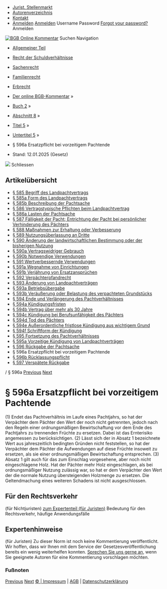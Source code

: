   * [Jurist. Stellenmarkt](https://bgb.kommentar.de/Buch-2/Abschnitt-8/Titel-5/Untertitel-5/</job-board> "Jurist. Stellenmarkt")
  * [Autorenverzeichnis](https://bgb.kommentar.de/Buch-2/Abschnitt-8/Titel-5/Untertitel-5/</Autorenverzeichnis> "Autorenverzeichnis")
  * [Kontakt](https://bgb.kommentar.de/Buch-2/Abschnitt-8/Titel-5/Untertitel-5/</Kontakt>)
  * [Anmelden](https://bgb.kommentar.de/Buch-2/Abschnitt-8/Titel-5/Untertitel-5/<#login> "show login form") [Anmelden](https://bgb.kommentar.de/Buch-2/Abschnitt-8/Titel-5/Untertitel-5/<#> "hide login form") Username Password
[Forgot your password?](https://bgb.kommentar.de/Buch-2/Abschnitt-8/Titel-5/Untertitel-5/</user/forgotpassword>) Anmelden 


[![BGB Online Kommentar](https://bgb.kommentar.de/extension/bgb/design/bgb/images/logo.png)](https://bgb.kommentar.de/Buch-2/Abschnitt-8/Titel-5/Untertitel-5/</> "BGB Online Kommentar")
Suchen
Navigation
  * [Allgemeiner Teil](https://bgb.kommentar.de/Buch-2/Abschnitt-8/Titel-5/Untertitel-5/</Buch-1>)
  * [Recht der Schuldverhältnisse](https://bgb.kommentar.de/Buch-2/Abschnitt-8/Titel-5/Untertitel-5/</Buch-2>)
  * [Sachenrecht](https://bgb.kommentar.de/Buch-2/Abschnitt-8/Titel-5/Untertitel-5/</Buch-3>)
  * [Familienrecht](https://bgb.kommentar.de/Buch-2/Abschnitt-8/Titel-5/Untertitel-5/</Buch-4>)
  * [Erbrecht](https://bgb.kommentar.de/Buch-2/Abschnitt-8/Titel-5/Untertitel-5/</Buch-5>)


  * [Der online BGB-Kommentar](https://bgb.kommentar.de/Buch-2/Abschnitt-8/Titel-5/Untertitel-5/</>) »
  * [Buch 2](https://bgb.kommentar.de/Buch-2/Abschnitt-8/Titel-5/Untertitel-5/</Buch-2>) »
  * [Abschnitt 8](https://bgb.kommentar.de/Buch-2/Abschnitt-8/Titel-5/Untertitel-5/</Buch-2/Abschnitt-8>) »
  * [Titel 5](https://bgb.kommentar.de/Buch-2/Abschnitt-8/Titel-5/Untertitel-5/</Buch-2/Abschnitt-8/Titel-5>) »
  * [Untertitel 5](https://bgb.kommentar.de/Buch-2/Abschnitt-8/Titel-5/Untertitel-5/</Buch-2/Abschnitt-8/Titel-5/Untertitel-5>) »
  * § 596a Ersatzpflicht bei vorzeitigem Pachtende 
  * Stand: 12.01.2025 (Gesetz) 


![](https://vg01.met.vgwort.de/na/1c9909529ead4f509072c06d9081a7d5)
Schliessen 
## Artikelübersicht
  * [ § 585 Begriff des Landpachtvertrags ](https://bgb.kommentar.de/Buch-2/Abschnitt-8/Titel-5/Untertitel-5/</Buch-2/Abschnitt-8/Titel-5/Untertitel-5/Begriff-des-Landpachtvertrags>)
  * [ § 585a Form des Landpachtvertrags ](https://bgb.kommentar.de/Buch-2/Abschnitt-8/Titel-5/Untertitel-5/</Buch-2/Abschnitt-8/Titel-5/Untertitel-5/Form-des-Landpachtvertrags>)
  * [ § 585b Beschreibung der Pachtsache ](https://bgb.kommentar.de/Buch-2/Abschnitt-8/Titel-5/Untertitel-5/</Buch-2/Abschnitt-8/Titel-5/Untertitel-5/Beschreibung-der-Pachtsache>)
  * [ § 586 Vertragstypische Pflichten beim Landpachtvertrag ](https://bgb.kommentar.de/Buch-2/Abschnitt-8/Titel-5/Untertitel-5/</Buch-2/Abschnitt-8/Titel-5/Untertitel-5/Vertragstypische-Pflichten-beim-Landpachtvertrag>)
  * [ § 586a Lasten der Pachtsache ](https://bgb.kommentar.de/Buch-2/Abschnitt-8/Titel-5/Untertitel-5/</Buch-2/Abschnitt-8/Titel-5/Untertitel-5/Lasten-der-Pachtsache>)
  * [ § 587 Fälligkeit der Pacht; Entrichtung der Pacht bei persönlicher Verhinderung des Pächters ](https://bgb.kommentar.de/Buch-2/Abschnitt-8/Titel-5/Untertitel-5/</Buch-2/Abschnitt-8/Titel-5/Untertitel-5/Faelligkeit-der-Pacht-Entrichtung-der-Pacht-bei-persoenlicher-Verhinderung-des-Paechters>)
  * [ § 588 Maßnahmen zur Erhaltung oder Verbesserung ](https://bgb.kommentar.de/Buch-2/Abschnitt-8/Titel-5/Untertitel-5/</Buch-2/Abschnitt-8/Titel-5/Untertitel-5/Massnahmen-zur-Erhaltung-oder-Verbesserung>)
  * [ § 589 Nutzungsüberlassung an Dritte ](https://bgb.kommentar.de/Buch-2/Abschnitt-8/Titel-5/Untertitel-5/</Buch-2/Abschnitt-8/Titel-5/Untertitel-5/Nutzungsueberlassung-an-Dritte>)
  * [ § 590 Änderung der landwirtschaftlichen Bestimmung oder der bisherigen Nutzung ](https://bgb.kommentar.de/Buch-2/Abschnitt-8/Titel-5/Untertitel-5/</Buch-2/Abschnitt-8/Titel-5/Untertitel-5/Aenderung-der-landwirtschaftlichen-Bestimmung-oder-der-bisherigen-Nutzung>)
  * [ § 590a Vertragswidriger Gebrauch ](https://bgb.kommentar.de/Buch-2/Abschnitt-8/Titel-5/Untertitel-5/</Buch-2/Abschnitt-8/Titel-5/Untertitel-5/Vertragswidriger-Gebrauch>)
  * [ § 590b Notwendige Verwendungen ](https://bgb.kommentar.de/Buch-2/Abschnitt-8/Titel-5/Untertitel-5/</Buch-2/Abschnitt-8/Titel-5/Untertitel-5/Notwendige-Verwendungen>)
  * [ § 591 Wertverbessernde Verwendungen ](https://bgb.kommentar.de/Buch-2/Abschnitt-8/Titel-5/Untertitel-5/</Buch-2/Abschnitt-8/Titel-5/Untertitel-5/Wertverbessernde-Verwendungen>)
  * [ § 591a Wegnahme von Einrichtungen ](https://bgb.kommentar.de/Buch-2/Abschnitt-8/Titel-5/Untertitel-5/</Buch-2/Abschnitt-8/Titel-5/Untertitel-5/Wegnahme-von-Einrichtungen>)
  * [ § 591b Verjährung von Ersatzansprüchen ](https://bgb.kommentar.de/Buch-2/Abschnitt-8/Titel-5/Untertitel-5/</Buch-2/Abschnitt-8/Titel-5/Untertitel-5/Verjaehrung-von-Ersatzanspruechen>)
  * [ § 592 Verpächterpfandrecht ](https://bgb.kommentar.de/Buch-2/Abschnitt-8/Titel-5/Untertitel-5/</Buch-2/Abschnitt-8/Titel-5/Untertitel-5/Verpaechterpfandrecht>)
  * [ § 593 Änderung von Landpachtverträgen ](https://bgb.kommentar.de/Buch-2/Abschnitt-8/Titel-5/Untertitel-5/</Buch-2/Abschnitt-8/Titel-5/Untertitel-5/Aenderung-von-Landpachtvertraegen>)
  * [ § 593a Betriebsübergabe ](https://bgb.kommentar.de/Buch-2/Abschnitt-8/Titel-5/Untertitel-5/</Buch-2/Abschnitt-8/Titel-5/Untertitel-5/Betriebsuebergabe>)
  * [ § 593b Veräußerung oder Belastung des verpachteten Grundstücks ](https://bgb.kommentar.de/Buch-2/Abschnitt-8/Titel-5/Untertitel-5/</Buch-2/Abschnitt-8/Titel-5/Untertitel-5/Veraeusserung-oder-Belastung-des-verpachteten-Grundstuecks>)
  * [ § 594 Ende und Verlängerung des Pachtverhältnisses ](https://bgb.kommentar.de/Buch-2/Abschnitt-8/Titel-5/Untertitel-5/</Buch-2/Abschnitt-8/Titel-5/Untertitel-5/Ende-und-Verlaengerung-des-Pachtverhaeltnisses>)
  * [ § 594a Kündigungsfristen ](https://bgb.kommentar.de/Buch-2/Abschnitt-8/Titel-5/Untertitel-5/</Buch-2/Abschnitt-8/Titel-5/Untertitel-5/Kuendigungsfristen>)
  * [ § 594b Vertrag über mehr als 30 Jahre ](https://bgb.kommentar.de/Buch-2/Abschnitt-8/Titel-5/Untertitel-5/</Buch-2/Abschnitt-8/Titel-5/Untertitel-5/Vertrag-ueber-mehr-als-30-Jahre>)
  * [ § 594c Kündigung bei Berufsunfähigkeit des Pächters ](https://bgb.kommentar.de/Buch-2/Abschnitt-8/Titel-5/Untertitel-5/</Buch-2/Abschnitt-8/Titel-5/Untertitel-5/Kuendigung-bei-Berufsunfaehigkeit-des-Paechters>)
  * [ § 594d Tod des Pächters ](https://bgb.kommentar.de/Buch-2/Abschnitt-8/Titel-5/Untertitel-5/</Buch-2/Abschnitt-8/Titel-5/Untertitel-5/Tod-des-Paechters>)
  * [ § 594e Außerordentliche fristlose Kündigung aus wichtigem Grund ](https://bgb.kommentar.de/Buch-2/Abschnitt-8/Titel-5/Untertitel-5/</Buch-2/Abschnitt-8/Titel-5/Untertitel-5/Ausserordentliche-fristlose-Kuendigung-aus-wichtigem-Grund>)
  * [ § 594f Schriftform der Kündigung ](https://bgb.kommentar.de/Buch-2/Abschnitt-8/Titel-5/Untertitel-5/</Buch-2/Abschnitt-8/Titel-5/Untertitel-5/Schriftform-der-Kuendigung>)
  * [ § 595 Fortsetzung des Pachtverhältnisses ](https://bgb.kommentar.de/Buch-2/Abschnitt-8/Titel-5/Untertitel-5/</Buch-2/Abschnitt-8/Titel-5/Untertitel-5/Fortsetzung-des-Pachtverhaeltnisses>)
  * [ § 595a Vorzeitige Kündigung von Landpachtverträgen ](https://bgb.kommentar.de/Buch-2/Abschnitt-8/Titel-5/Untertitel-5/</Buch-2/Abschnitt-8/Titel-5/Untertitel-5/Vorzeitige-Kuendigung-von-Landpachtvertraegen>)
  * [ § 596 Rückgabe der Pachtsache ](https://bgb.kommentar.de/Buch-2/Abschnitt-8/Titel-5/Untertitel-5/</Buch-2/Abschnitt-8/Titel-5/Untertitel-5/Rueckgabe-der-Pachtsache>)
  * § 596a Ersatzpflicht bei vorzeitigem Pachtende 
  * [ § 596b Rücklassungspflicht ](https://bgb.kommentar.de/Buch-2/Abschnitt-8/Titel-5/Untertitel-5/</Buch-2/Abschnitt-8/Titel-5/Untertitel-5/Ruecklassungspflicht>)
  * [ § 597 Verspätete Rückgabe ](https://bgb.kommentar.de/Buch-2/Abschnitt-8/Titel-5/Untertitel-5/</Buch-2/Abschnitt-8/Titel-5/Untertitel-5/Verspaetete-Rueckgabe>)


/ § 596a 
[Previous](https://bgb.kommentar.de/Buch-2/Abschnitt-8/Titel-5/Untertitel-5/</Buch-2/Abschnitt-8/Titel-5/Untertitel-5/Rueckgabe-der-Pachtsache> "§ 596 Rückgabe der Pachtsache") [Next](https://bgb.kommentar.de/Buch-2/Abschnitt-8/Titel-5/Untertitel-5/</Buch-2/Abschnitt-8/Titel-5/Untertitel-5/Ruecklassungspflicht> "§ 596b Rücklassungspflicht")
# § 596a Ersatzpflicht bei vorzeitigem Pachtende
(1) Endet das Pachtverhältnis im Laufe eines Pachtjahrs, so hat der Verpächter dem Pächter den Wert der noch nicht getrennten, jedoch nach den Regeln einer ordnungsmäßigen Bewirtschaftung vor dem Ende des Pachtjahrs zu trennenden Früchte zu ersetzen. Dabei ist das Ernterisiko angemessen zu berücksichtigen.
(2) Lässt sich der in Absatz 1 bezeichnete Wert aus jahreszeitlich bedingten Gründen nicht feststellen, so hat der Verpächter dem Pächter die Aufwendungen auf diese Früchte insoweit zu ersetzen, als sie einer ordnungsmäßigen Bewirtschaftung entsprechen.
(3) Absatz 1 gilt auch für das zum Einschlag vorgesehene, aber noch nicht eingeschlagene Holz. Hat der Pächter mehr Holz eingeschlagen, als bei ordnungsmäßiger Nutzung zulässig war, so hat er dem Verpächter den Wert der die normale Nutzung übersteigenden Holzmenge zu ersetzen. Die Geltendmachung eines weiteren Schadens ist nicht ausgeschlossen.
## Für den Rechtsverkehr 
(für Nichtjuristen)
[zum Expertenteil (für Juristen)](https://bgb.kommentar.de/Buch-2/Abschnitt-8/Titel-5/Untertitel-5/<#expertenhinweise>)
Bedeutung für den Rechtsverkehr, häufige Anwendungsfälle
## Expertenhinweise
(für Juristen)
Zu dieser Norm ist noch keine Kommentierung veröffentlicht. Wir hoffen, dass wir Ihnen mit dem Service der Gesetzesveröffentlichung bereits ein wenig weiterhelfen konnten. [Sprechen Sie uns gerne an](https://bgb.kommentar.de/Buch-2/Abschnitt-8/Titel-5/Untertitel-5/</Kontakt>), wenn Sie geeignete Autoren für eine Kommentierung vorschlagen möchten. 
### Fußnoten
[Previous](https://bgb.kommentar.de/Buch-2/Abschnitt-8/Titel-5/Untertitel-5/</Buch-2/Abschnitt-8/Titel-5/Untertitel-5/Rueckgabe-der-Pachtsache> "§ 596 Rückgabe der Pachtsache") [Next](https://bgb.kommentar.de/Buch-2/Abschnitt-8/Titel-5/Untertitel-5/</Buch-2/Abschnitt-8/Titel-5/Untertitel-5/Ruecklassungspflicht> "§ 596b Rücklassungspflicht")
[© | Impressum](https://bgb.kommentar.de/Buch-2/Abschnitt-8/Titel-5/Untertitel-5/</Kontakt>) | [AGB](https://bgb.kommentar.de/Buch-2/Abschnitt-8/Titel-5/Untertitel-5/</AGB>) | [Datenschutzerklärung](https://bgb.kommentar.de/Buch-2/Abschnitt-8/Titel-5/Untertitel-5/</Datenschutzerklaerung-fuer-Leser>)
